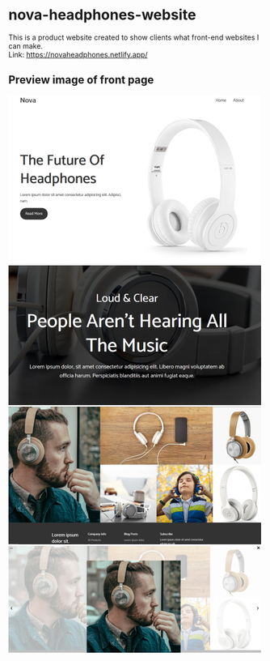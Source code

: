 # nova-headphones-website
This is a product website created to show clients what front-end websites I can make.
<br>Link: https://novaheadphones.netlify.app/

## Preview image of front page

![Image1](readmeImages/preview.png)
![Image2](readmeImages/preview2.png)
![Image3](readmeImages/preview3.png)
![Image4](readmeImages/preview4.png)
